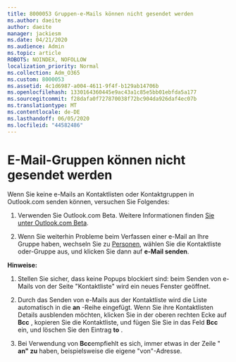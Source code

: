 ```yaml
---
title: 8000053 Gruppen-e-Mails können nicht gesendet werden
ms.author: daeite
author: daeite
manager: jackiesm
ms.date: 04/21/2020
ms.audience: Admin
ms.topic: article
ROBOTS: NOINDEX, NOFOLLOW
localization_priority: Normal
ms.collection: Adm_O365
ms.custom: 8000053
ms.assetid: 4c1d6987-a004-4611-9f4f-b129ab14706b
ms.openlocfilehash: 1330164360445e9ac43a1c85e5bb01ebfda5a177
ms.sourcegitcommit: f28dafa0f727870038f72bc904da926daf4ec07b
ms.translationtype: MT
ms.contentlocale: de-DE
ms.lasthandoff: 06/05/2020
ms.locfileid: "44582486"
---
```

# <a name="unable-to-send-group-emails"></a>E-Mail-Gruppen können nicht gesendet werden

Wenn Sie keine e-Mails an Kontaktlisten oder Kontaktgruppen in Outlook.com senden können, versuchen Sie Folgendes:
  
1. Verwenden Sie Outlook.com Beta. Weitere Informationen finden [Sie unter Outlook.com Beta](https://support.office.com/article/e2261c7f-d413-4084-8f22-21282f42d8cf).
    
2. Wenn Sie weiterhin Probleme beim Verfassen einer e-Mail an Ihre Gruppe haben, wechseln Sie zu [Personen](https://outlook.live.com/people/), wählen Sie die Kontaktliste oder-Gruppe aus, und klicken Sie dann auf **e-Mail senden**.
    
 **Hinweise:**
  
1. Stellen Sie sicher, dass keine Popups blockiert sind: beim Senden von e-Mails von der Seite "Kontaktliste" wird ein neues Fenster geöffnet.
    
2. Durch das Senden von e-Mails aus der Kontaktliste wird die Liste automatisch in die **an** -Reihe eingefügt. Wenn Sie ihre Kontaktlisten Details ausblenden möchten, klicken Sie in der oberen rechten Ecke auf **Bcc** , kopieren Sie die Kontaktliste, und fügen Sie Sie in das Feld **Bcc** ein, und löschen Sie den Eintrag **to** . 
    
3. Bei Verwendung von **Bcc**empfiehlt es sich, immer etwas in der Zeile " **an" zu** haben, beispielsweise die eigene "von"-Adresse. 
    

